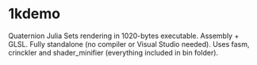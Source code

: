 # 1kdemo

Quaternion Julia Sets rendering in 1020-bytes executable. Assembly + GLSL. Fully standalone (no compiler or Visual Studio needed). Uses fasm, crinckler and shader_minifier (everything included in bin folder).
